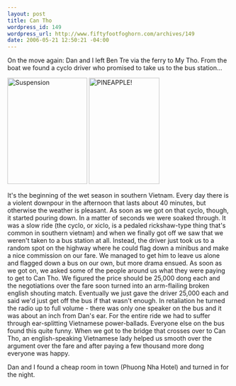 ```yaml
--- 
layout: post
title: Can Tho
wordpress_id: 149
wordpress_url: http://www.fiftyfootfoghorn.com/archives/149
date: 2006-05-21 12:50:21 -04:00
---
```

On the move again: Dan and I left Ben Tre via the ferry to My Tho. From the boat we found a cyclo driver who promised to take us to the bus station...

<a href="http://flickr.com/photos/fiftyfeet/151055940"><img src="http://static.flickr.com/48/151055940_4fb1450cd1_m.jpg" width="180" height="240" alt="Suspension" border="0" /></a> <a href="http://flickr.com/photos/fiftyfeet/151055754"><img src="http://static.flickr.com/48/151055754_e507cf47fa_m.jpg" width="159" height="240" alt="PINEAPPLE!" border="0" /></a>

It's the beginning of the wet season in southern Vietnam. Every day there is a violent downpour in the afternoon that lasts about 40 minutes, but otherwise the weather is pleasant. As soon as we got on that cyclo, though, it started pouring down. In a matter of seconds we were soaked through. It was a slow ride (the cyclo, or xiclo, is a pedaled rickshaw-type thing that's common in southern vietnam) and when we finally got off we saw that we weren't taken to a bus station at all. Instead, the driver just took us to a random spot on the highway where he could flag down a minibus and make a nice commission on our fare. We managed to get him to leave us alone and flagged down a bus on our own, but more drama ensued. As soon as we got on, we asked some of the people around us what they were paying to get to Can Tho. We figured the price should be 25,000 dong each and the negotiations over the fare soon turned into an arm-flailing broken english shouting match. Eventually we just gave the driver 25,000 each and said we'd just get off the bus if that wasn't enough. In retaliation he turned the radio up to full volume - there was only one speaker on the bus and it was about an inch from Dan's ear. For the entire ride we had to suffer through ear-splitting Vietnamese power-ballads. Everyone else on the bus found this quite funny. When we got to the bridge that crosses over to Can Tho, an english-speaking Vietnamese lady helped us smooth over the argument over the fare and after paying a few thousand more dong everyone was happy.

Dan and I found a cheap room in town (Phuong Nha Hotel) and turned in for the night.
